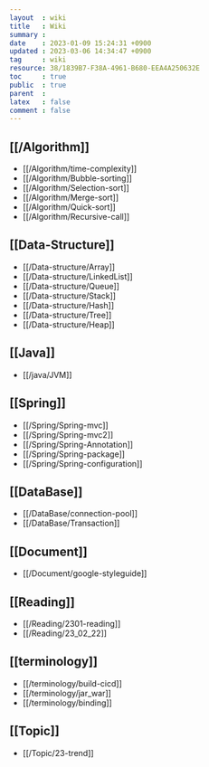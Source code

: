 ```yaml
---
layout  : wiki
title   : Wiki
summary : 
date    : 2023-01-09 15:24:31 +0900
updated : 2023-03-06 14:34:47 +0900
tag     : wiki
resource: 38/1839B7-F38A-4961-B680-EEA4A250632E
toc     : true
public  : true
parent  : 
latex   : false
comment : false
---
```


## [[/Algorithm]]
* [[/Algorithm/time-complexity]]
* [[/Algorithm/Bubble-sorting]]
* [[/Algorithm/Selection-sort]]
* [[/Algorithm/Merge-sort]]
* [[/Algorithm/Quick-sort]]
* [[/Algorithm/Recursive-call]]

## [[Data-Structure]]
* [[/Data-structure/Array]]
* [[/Data-structure/LinkedList]]
* [[/Data-structure/Queue]]
* [[/Data-structure/Stack]]
* [[/Data-structure/Hash]]
* [[/Data-structure/Tree]]
* [[/Data-structure/Heap]]

## [[Java]]
* [[/java/JVM]]

## [[Spring]]
* [[/Spring/Spring-mvc]]
* [[/Spring/Spring-mvc2]]
* [[/Spring/Spring-Annotation]]
* [[/Spring/Spring-package]]
* [[/Spring/Spring-configuration]]

## [[DataBase]]
* [[/DataBase/connection-pool]]
* [[/DataBase/Transaction]]

## [[Document]]
* [[/Document/google-styleguide]]

## [[Reading]]
* [[/Reading/2301-reading]]
* [[/Reading/23_02_22]]

## [[terminology]]
* [[/terminology/build-cicd]]
* [[/terminology/jar_war]]
* [[/terminology/binding]]

## [[Topic]]
* [[/Topic/23-trend]]
